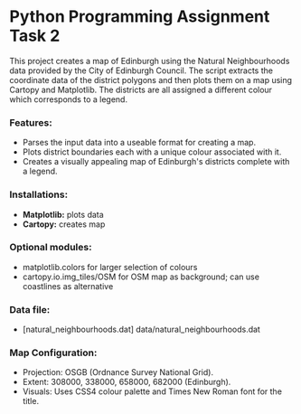# **Python Programming Assignment Task 2**

This project creates a map of Edinburgh using the Natural Neighbourhoods data provided by the City of Edinburgh Council. 
The script extracts the coordinate data of the district polygons and then plots them on a map using Cartopy and Matplotlib. 
The districts are all assigned a different colour which corresponds to a legend.

### **Features:**

- Parses the input data into a useable format for creating a map.
- Plots district boundaries each with a unique colour associated with it.
- Creates a visually appealing map of Edinburgh's districts complete with a legend.

### **Installations:**

- **Matplotlib:** plots data 
- **Cartopy:** creates map

### **Optional modules:**

- matplotlib.colors for larger selection of colours
- cartopy.io.img_tiles/OSM for OSM map as background; can use coastlines as alternative

### **Data file:**

- [natural_neighbourhoods.dat] data/natural_neighbourhoods.dat

### **Map Configuration:**

- Projection: OSGB (Ordnance Survey National Grid).
- Extent: 308000, 338000, 658000, 682000 (Edinburgh).
- Visuals: Uses CSS4 colour palette and Times New Roman font for the title.
